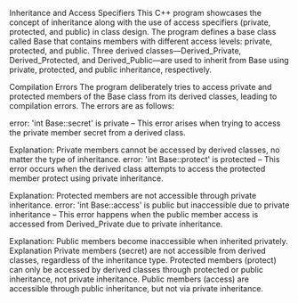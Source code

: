 Inheritance and Access Specifiers
This C++ program showcases the concept of inheritance along with the use of access specifiers (private, protected, and public) in class design. The program defines a base class called Base that contains members with different access levels: private, protected, and public. Three derived classes—Derived_Private, Derived_Protected, and Derived_Public—are used to inherit from Base using private, protected, and public inheritance, respectively.

Compilation Errors
The program deliberately tries to access private and protected members of the Base class from its derived classes, leading to compilation errors. The errors are as follows:

error: 'int Base::secret' is private – This error arises when trying to access the private member secret from a derived class.

Explanation: Private members cannot be accessed by derived classes, no matter the type of inheritance.
error: 'int Base::protect' is protected – This error occurs when the derived class attempts to access the protected member protect using private inheritance.

Explanation: Protected members are not accessible through private inheritance.
error: 'int Base::access' is public but inaccessible due to private inheritance – This error happens when the public member access is accessed from Derived_Private due to private inheritance.

Explanation: Public members become inaccessible when inherited privately.
Explanation
Private members (secret) are not accessible from derived classes, regardless of the inheritance type.
Protected members (protect) can only be accessed by derived classes through protected or public inheritance, not private inheritance.
Public members (access) are accessible through public inheritance, but not via private inheritance.
